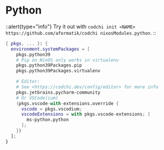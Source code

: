 # Python

::alert{type="info"}
Try it out with `codchi init <NAME> https://github.com/aformatik/codchi nixosModules.python`.
::

```nix
{ pkgs, ... }: {
  environment.systemPackages = [
    pkgs.python39
    # Pip on NixOS only works in virtualenv
    pkgs.python39Packages.pip
    pkgs.python39Packages.virtualenv

    # Editor:
    # See <https://codchi.dev/config/editor> for more info
    pkgs.jetbrains.pycharm-community
    # Or VSCode(ium)
    (pkgs.vscode-with-extensions.override {
      vscode = pkgs.vscodium;
      vscodeExtensions = with pkgs.vscode-extensions; [
        ms-python.python
      ];
    })
  ];
}
```
